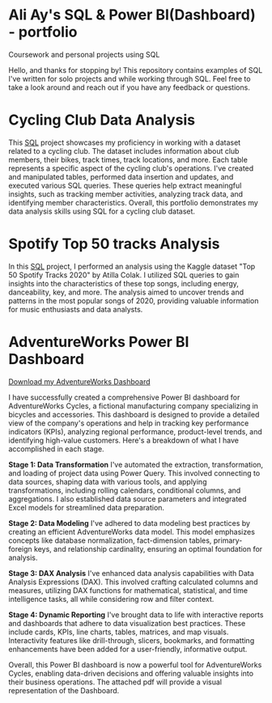 # Ali Ay's SQL & Power BI(Dashboard) - portfolio
Coursework and personal projects using SQL


Hello, and thanks for stopping by! This repository contains examples of SQL I've written for solo projects and while working through SQL. Feel free to take a look around and reach out if you have any feedback or questions.

# Cycling Club Data Analysis

This [SQL](Cycling%20Club%20Data%20Analysis.sql) project showcases my proficiency in working with a dataset related to a cycling club. The dataset includes information about club members, their bikes, track times, track locations, and more. Each table represents a specific aspect of the cycling club's operations. I've created and manipulated tables, performed data insertion and updates, and executed various SQL queries. These queries help extract meaningful insights, such as tracking member activities, analyzing track data, and identifying member characteristics. Overall, this portfolio demonstrates my data analysis skills using SQL for a cycling club dataset.

# Spotify Top 50 tracks Analysis

In this [SQL](Top%2050%20spotify%20tracks%202020.sql) project, I performed an analysis using the Kaggle dataset "Top 50 Spotify Tracks 2020" by Atilla Colak. I utilized SQL queries to gain insights into the characteristics of these top songs, including energy, danceability, key, and more. The analysis aimed to uncover trends and patterns in the most popular songs of 2020, providing valuable information for music enthusiasts and data analysts.

# AdventureWorks Power BI Dashboard

[Download my AdventureWorks Dashboard](path/to/your.pdf)

I have successfully created a comprehensive Power BI dashboard for AdventureWorks Cycles, a fictional manufacturing company specializing in bicycles and accessories. This dashboard is designed to provide a detailed view of the company's operations and help in tracking key performance indicators (KPIs), analyzing regional performance, product-level trends, and identifying high-value customers. Here's a breakdown of what I have accomplished in each stage.

**Stage 1: Data Transformation**
I've automated the extraction, transformation, and loading of project data using Power Query. This involved connecting to data sources, shaping data with various tools, and applying transformations, including rolling calendars, conditional columns, and aggregations. I also established data source parameters and integrated Excel models for streamlined data preparation.

**Stage 2: Data Modeling**
I've adhered to data modeling best practices by creating an efficient AdventureWorks data model. This model emphasizes concepts like database normalization, fact-dimension tables, primary-foreign keys, and relationship cardinality, ensuring an optimal foundation for analysis.

**Stage 3: DAX Analysis**
I've enhanced data analysis capabilities with Data Analysis Expressions (DAX). This involved crafting calculated columns and measures, utilizing DAX functions for mathematical, statistical, and time intelligence tasks, all while considering row and filter context.

**Stage 4: Dynamic Reporting**
I've brought data to life with interactive reports and dashboards that adhere to data visualization best practices. These include cards, KPIs, line charts, tables, matrices, and map visuals. Interactivity features like drill-through, slicers, bookmarks, and formatting enhancements have been added for a user-friendly, informative output.

Overall, this Power BI dashboard is now a powerful tool for AdventureWorks Cycles, enabling data-driven decisions and offering valuable insights into their business operations. The attached pdf will provide a visual representation of the Dashboard.



